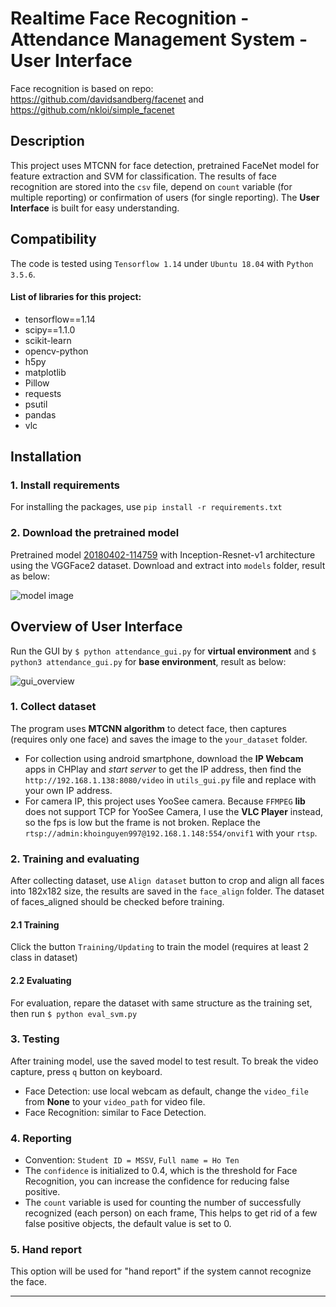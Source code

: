# Realtime Face Recognition - Attendance Management System - User Interface
Face recognition is based on repo: https://github.com/davidsandberg/facenet and https://github.com/nkloi/simple_facenet
## Description
This project uses MTCNN for face detection, pretrained FaceNet model for feature extraction and SVM for classification. The results of face recognition are stored into the `csv` file, depend on `count` variable (for multiple reporting) or confirmation of users (for single reporting). The **User Interface** is built for easy understanding.
## Compatibility
The code is tested using `Tensorflow 1.14` under `Ubuntu 18.04` with `Python 3.5.6`.
#### List of libraries for this project:
* tensorflow==1.14
* scipy==1.1.0
* scikit-learn
* opencv-python
* h5py
* matplotlib
* Pillow
* requests
* psutil
* pandas
* vlc
## Installation
### 1. Install requirements
For installing the packages, use `pip install -r requirements.txt`
### 2. Download the pretrained model
Pretrained model [20180402-114759](https://drive.google.com/file/d/1R77HmFADxe87GmoLwzfgMu_HY0IhcyBz/view) with Inception-Resnet-v1 architecture using the VGGFace2 dataset. Download and extract into `models` folder, result as below:

![model image](https://user-images.githubusercontent.com/55053550/91342893-e4d70a00-e805-11ea-9b9b-3c49316ff493.png)

## Overview of User Interface
Run the GUI by `$ python attendance_gui.py` for **virtual environment** and `$ python3 attendance_gui.py` for **base environment**, result as below:

![gui_overview](https://user-images.githubusercontent.com/55053550/91413973-138cc900-e876-11ea-9366-8dd08e8fa6d8.png)

### 1. Collect dataset
The program uses **MTCNN algorithm** to detect face, then captures (requires only one face) and saves the image to the `your_dataset` folder.
* For collection using android smartphone, download the **IP Webcam** apps in CHPlay and *start server* to get the IP address, then find the ``http://192.168.1.138:8080/video`` in ``utils_gui.py`` file and replace with your own IP address.
* For camera IP, this project uses YooSee camera. Because ``FFMPEG`` **lib** does not support TCP for YooSee Camera, I use the **VLC Player** instead, so the fps is low but the frame is not broken. Replace the ``rtsp://admin:khoinguyen997@192.168.1.148:554/onvif1`` with your  ``rtsp``.
### 2. Training and evaluating
After collecting dataset, use ``Align dataset`` button to crop and align all faces into 182x182 size, the results are saved in the ``face_align`` folder. The dataset of faces_aligned should be checked before training.
#### 2.1 Training
Click the button ``Training/Updating`` to train the model (requires at least 2 class in dataset)
#### 2.2 Evaluating
For evaluation, repare the dataset with same structure as the training set, then run ``$ python eval_svm.py``
### 3. Testing
After training model, use the saved model to test result. To break the video capture, press ``q`` button on keyboard.
* Face Detection: use local webcam as default, change the ``video_file`` from **None** to your ``video_path`` for video file.
* Face Recognition: similar to Face Detection.
### 4. Reporting
* Convention: ``Student ID = MSSV``, ``Full name = Ho Ten``
* The `confidence` is initialized to 0.4, which is the threshold for Face Recognition, you can increase the confidence for reducing false positive.
* The `count` variable is used for counting the number of successfully recognized (each person) on each frame, This helps to get rid of a few false positive objects, the default value is set to 0.
### 5. Hand report
This option will be used for "hand report" if the system cannot recognize the face.

---
